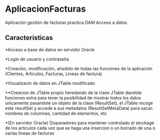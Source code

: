 # AplicacionFacturas
Aplicación gestión de facturas practica DAM Acceso a datos

## Caracteristicas

*Acceso a base de datos en servidor Oracle

*Login de usuario y contraseña

*Creación, modificación, añadido de todas las funciones de la aplicación (Clientes, Articulos, Facturas, Lineas de factura)

*Visualizacin de datos en JTable modificado
    
**Creacion de JTable propio heredando de la clase JTable dandole funciones extra para tener la posibilidad de mostrar todos los  datos unicamente pasandole un objeto de la clase               (ResultSet), el JTable recoge este resultSet y accede a sus metadatos (ResultSetMetaData) para sacar: nombres de columnas, cantidad de elementos, etc
    
*(En servidor Oracle) Disparadores para mantener controlado el stockage de los articulos cada vez que se haga una insercion o un borrado de una o varias lineas de facturas

